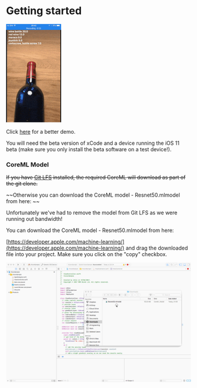 # Getting started

[![Recognising objects](demo.gif)](https://www.youtube.com/watch?v=S33BNcnlxdU)

Click [here](https://www.youtube.com/watch?v=S33BNcnlxdU) for a better demo.

You will need the beta version of xCode and a device running the iOS 11 beta (make sure you only install the beta software on a test device!).

### CoreML Model

~~If you have [Git LFS](https://git-lfs.github.com) installed, the required CoreML will download as part of the git clone.~~

~~Otherwise you can download the CoreML model - Resnet50.mlmodel from here: ~~

Unfortunately we've had to remove the model from Git LFS as we were running out bandwidth!

You can download the CoreML model - Resnet50.mlmodel from here:

[https://developer.apple.com/machine-learning/](https://developer.apple.com/machine-learning/) and drag the downloaded file into your project. Make sure you click on the "copy" checkbox.

![Adding ML Model to Project](AddingMLModel.gif)
